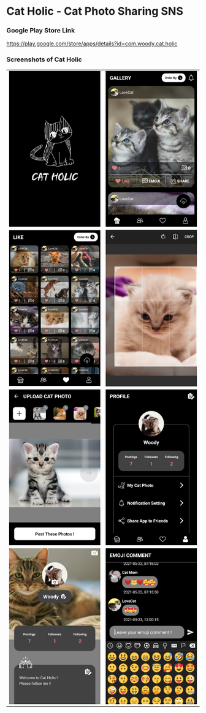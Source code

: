 # Cat Holic - Cat Photo Sharing SNS

### Google Play Store Link
https://play.google.com/store/apps/details?id=com.woody.cat.holic

### Screenshots of Cat Holic
|||
| - | - |
| ![screenshot0.webp](/screenshots/screenshot0.png?raw=true) | ![screenshot1.webp](/screenshots/screenshot1.png?raw=true)
| ![screenshot2.webp](/screenshots/screenshot2.png?raw=true) | ![screenshot3.webp](/screenshots/screenshot3.png?raw=true)
| ![screenshot4.webp](/screenshots/screenshot4.png?raw=true) | ![screenshot5.webp](/screenshots/screenshot5.png?raw=true)
| ![screenshot6.webp](/screenshots/screenshot6.png?raw=true) | ![screenshot7.webp](/screenshots/screenshot7.png?raw=true) |
